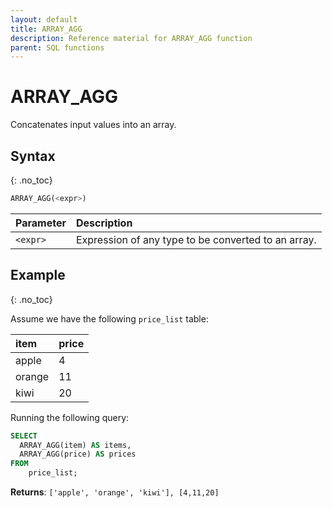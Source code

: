```yaml
---
layout: default
title: ARRAY_AGG
description: Reference material for ARRAY_AGG function
parent: SQL functions
---
```


# ARRAY_AGG

Concatenates input values into an array.


## Syntax
{: .no_toc}

```sql
ARRAY_AGG(<expr>)
```

| Parameter | Description                                         |
| :--------- | :--------------------------------------------------- |
| `<expr>`   | Expression of any type to be converted to an array. |

## Example
{: .no_toc}

Assume we have the following `price_list` table:

| item   | price |
| :------ | :----- |
| apple  | 4     |
| orange | 11    |
| kiwi   | 20    |

Running the following query:

```sql
SELECT
  ARRAY_AGG(item) AS items,
  ARRAY_AGG(price) AS prices
FROM
	price_list;
```

**Returns**: `['apple', 'orange', 'kiwi'], [4,11,20]`
